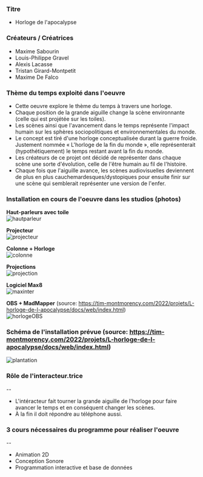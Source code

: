### Titre
* Horloge de l'apocalypse

### Créateurs / Créatrices
* Maxime Sabourin
* Louis-Philippe Gravel
* Alexis Lacasse
* Tristan Girard-Montpetit
* Maxime De Falco

### Thème du temps exploité dans l'oeuvre
* Cette oeuvre explore le thème du temps à travers une horloge.
* Chaque position de la grande aiguille change la scène environnante (celle qui est projétée sur les toiles).
* Les scènes ainsi que l'avancement dans le temps représente l'impact humain sur les sphères sociopolitiques et environnementales du monde. 
* Le concept est tiré d'une horloge conceptualisée durant la guerre froide. Justement nommée « L'horloge de la fin du monde », elle représenterait (hypothétiquement) le temps restant avant la fin du monde. 
* Les créateurs de ce projet ont décidé de représenter dans chaque scène une sorte d'évolution, celle de l'être humain au fil de l'histoire. 
* Chaque fois que l'aiguille avance, les scènes audiovisuelles deviennent de plus en plus cauchemardesques/dystopiques pour ensuite finir sur une scène qui semblerait représenter une version de l'enfer. 

### Installation en cours de l'oeuvre dans les studios (photos)

**Haut-parleurs avec toile** <br>
 ![hautparleur](../media/media_horloge_apo/horloge_hautparleur.jpg)
 
**Projecteur** <br>
 ![projecteur](../media/media_horloge_apo/horloge_projecteur.jpg) 
 
**Colonne + Horloge** <br>
 ![colonne](../media/media_horloge_apo/horloge_colonne.jpg)
 
**Projections** <br>
 ![projection](../media/media_horloge_apo/horloge_projection.jpg)
 
**Logiciel Max8** <br>
 ![maxinter](../media/media_horloge_apo/horloge_max_inter.jpg)
 
**OBS + MadMapper** (source: https://tim-montmorency.com/2022/projets/L-horloge-de-l-apocalypse/docs/web/index.html) <br>
 ![horlogeOBS](../media/media_horloge_apo/horloge_OBS_madmapper.png)

### Schéma de l'installation prévue (source: https://tim-montmorency.com/2022/projets/L-horloge-de-l-apocalypse/docs/web/index.html) <br>
 ![plantation](../media/media_horloge_apo/horloge_plantation.png)

### Rôle de l'interacteur.trice
--
* L'intéracteur fait tourner la grande aiguille de l'horloge pour faire avancer le temps et en conséquent changer les scènes.
* À la fin il doit répondre au téléphone aussi. 

### 3 cours nécessaires du programme pour réaliser l'oeuvre
--
* Animation 2D
* Conception Sonore
* Programmation interactive et base de données

